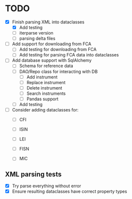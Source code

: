 # TODO

- [X] Finish parsing XML into dataclasses
  - [X] Add testing
  - [ ] iterparse version
  - [ ] parsing delta files
- [ ] Add support for downloading from FCA
  - [ ] Add testing for downloading from FCA
  - [ ] Add testing for parsing FCA data into dataclasses
- [ ] Add database support with SqlAlchemy
  - [ ] Schema for reference data
  - [ ] DAO/Repo class for interacting with DB
    - [ ] Add instrument
    - [ ] Replace instrument
    - [ ] Delete instrument
    - [ ] Search instruments
    - [ ] Pandas support
  - [ ] Add testing
- [ ] Consider adding dataclasses for:
  - [ ] CFI
  - [ ] ISIN
  - [ ] LEI
  - [ ] FISN
  - [ ] MIC


## XML parsing tests

- [X] Try parse everything without error
- [X] Ensure resulting dataclasses have correct property types
